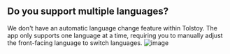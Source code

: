 ## Do you support multiple languages?

We don't have an automatic language change feature within Tolstoy. The app only supports one language at a time, requiring you to manually adjust the front-facing language to switch languages.
![image](https://github.com/GoTolstoy/tolstoy-toly-kb/assets/159901631/01440c32-971d-4312-813b-466db7b82076)

